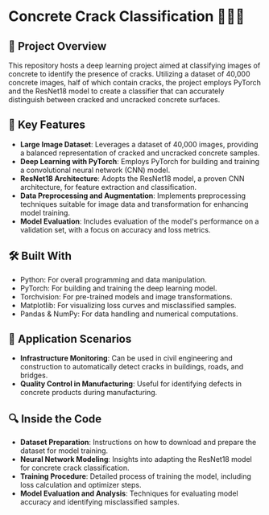 # Concrete Crack Classification 🚧📸🤖

## 🚀 Project Overview
This repository hosts a deep learning project aimed at classifying images of concrete to identify the presence of cracks. Utilizing a dataset of 40,000 concrete images, half of which contain cracks, the project employs PyTorch and the ResNet18 model to create a classifier that can accurately distinguish between cracked and uncracked concrete surfaces.

## 📌 Key Features
- **Large Image Dataset**: Leverages a dataset of 40,000 images, providing a balanced representation of cracked and uncracked concrete samples.
- **Deep Learning with PyTorch**: Employs PyTorch for building and training a convolutional neural network (CNN) model.
- **ResNet18 Architecture**: Adopts the ResNet18 model, a proven CNN architecture, for feature extraction and classification.
- **Data Preprocessing and Augmentation**: Implements preprocessing techniques suitable for image data and transformation for enhancing model training.
- **Model Evaluation**: Includes evaluation of the model's performance on a validation set, with a focus on accuracy and loss metrics.

## 🛠️ Built With
- Python: For overall programming and data manipulation.
- PyTorch: For building and training the deep learning model.
- Torchvision: For pre-trained models and image transformations.
- Matplotlib: For visualizing loss curves and misclassified samples.
- Pandas & NumPy: For data handling and numerical computations.

## 🎯 Application Scenarios
- **Infrastructure Monitoring**: Can be used in civil engineering and construction to automatically detect cracks in buildings, roads, and bridges.
- **Quality Control in Manufacturing**: Useful for identifying defects in concrete products during manufacturing.

## 🔍 Inside the Code
- **Dataset Preparation**: Instructions on how to download and prepare the dataset for model training.
- **Neural Network Modeling**: Insights into adapting the ResNet18 model for concrete crack classification.
- **Training Procedure**: Detailed process of training the model, including loss calculation and optimizer steps.
- **Model Evaluation and Analysis**: Techniques for evaluating model accuracy and identifying misclassified samples.
